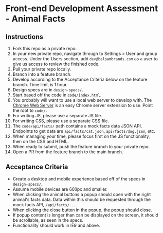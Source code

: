 # Front-end Development Assessment - Animal Facts

## Instructions
1. Fork this repo as a private repo.
2. In your new private repo, navigate through to Settings > User and group access. Under the Users section, add `dev@balsambrands.com` as a user to give us access to review the finished code.
3. Pull your private repo locally.
4. Branch into a feature branch.
5. Develop according to the Acceptance Criteria below on the feature branch. Time limit is 1 hour.
6. Design specs are in `design-specs/`.
7. Start based off the code in `code/index.html`.
8. You probably will want to use a local web server to develop with. The [Chrome Web Server](https://chrome.google.com/webstore/detail/web-server-for-chrome/ofhbbkphhbklhfoeikjpcbhemlocgigb?hl=en) is an easy Chrome server extension to use. Point the root to `code/`.
9. For writing JS, please use a separate JS file.
10. For writing CSS, please use a separate CSS file.
11. The `code/api/facts/` path contains a mock facts data JSON API. Endpoints to get data are `api/facts/cat.json`, `api/facts/dog.json`, etc.
12. When managing your time, please focus first on the JS functionality, then on the CSS and HTML.
13. When ready to submit, push the feature branch to your private repo.
14. Open a PR from the feature branch to the main branch.

## Acceptance Criteria
- Create a desktop and mobile experience based off of the specs in `design-specs/`.
- Assume mobile devices are 600px and smaller.
- When clicking the animal buttons a popup should open with the right animal's facts data. Data within this should be requested through the mock facts API, `/api/facts/...`.
- When clicking the close button in the popup, the popup should close.
- If popup content is longer than can be displayed on the screen, it should be scrollable, as seen in the specs.
- Functionality should work in IE9 and above.